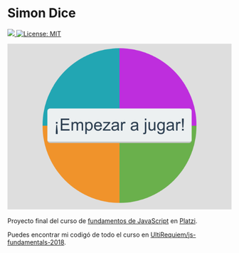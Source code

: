 # Simon Dice

<p>
<a href="https://gitmoji.dev"><img src="https://img.shields.io/badge/gitmoji-%20😜-FFDD67.svg">
<a href="https://github.com/UltiRequiem/SimonDice.js/blob/main/LICENSE"><img alt="License: MIT" src="https://black.readthedocs.io/en/stable/_static/license.svg"></a>
<img src="https://tokei.rs/b1/github/UltiRequiem/SimonDice.js?category=lines" alt="">
</p>

![Screenshot](./img/screenshot.png)

Proyecto final del curso de [fundamentos de JavaScript](https://platzi.com/clases/fundamentos-javascript-2018) en [Platzi](https://platzi.com).

Puedes encontrar mi codigó de todo el curso en [UltiRequiem/js-fundamentals-2018](https://github.com/UltiRequiem/js-fundamentals-2018).
